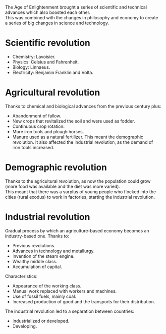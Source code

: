 The Age of Enlightenment brought a series of scientific and technical advances which also boosted each other.  
This was combined with the changes in philosophy and economy to create a series of big changes in science and technology.

# Scientific revolution
- Chemistry: Lavoisier.
- Physics: Celsius and Fahrenheit.
- Biology: Linnaeus.
- Electricity: Benjamin Franklin and Volta.

# Agricultural revolution
Thanks to chemical and biological advances from the previous century plus:
- Abandonment of fallow.
- New crops that revitalized the soil and were used as fodder.
- Continuous crop rotation.
- More iron tools and plough horses.
- Manure used as a natural fertilizer.
This meant the demographic revolution. It also affected the industrial revolution, as the demand of iron tools increased.

# Demographic revolution
Thanks to the agricultural revolution, as now the population could grow (more food was available and the diet was more varied).  
This meant that there was a surplus of young people who flocked into the cities (rural exodus) to work in factories, starting the industrial revolution.

# Industrial revolution
Gradual process by which an agriculture-based economy becomes an industry-based one.
Thanks to:
- Previous revolutions.
- Advances in technology and metallurgy.
- Invention of the steam engine.
- Wealthy middle class.
- Accumulation of capital.

Characteristics:
- Appearance of the working class.
- Manual work replaced with workers and machines.
- Use of fossil fuels, mainly coal.
- Increased production of good and the transports for their distribution.

The industrial revolution led to a separation between countries:
- Industrialized or developed.
- Developing.
